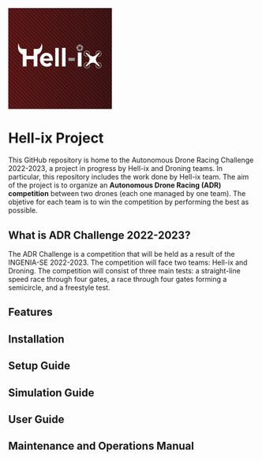 <img src="https://github.com/Ingenia-SE/Hell-ix/blob/main/img/logo_background.png?raw=true" alt="Hell-ix-Logo" width="210">

# Hell-ix Project

This GitHub repository is home to the Autonomous Drone Racing Challenge 2022-2023, a project in progress by Hell-ix and Droning teams. In particular, this repository includes the work done by Hell-ix team. The aim of the project is to organize an **Autonomous Drone Racing (ADR) competition** between two drones (each one managed by one team). The objetive for each team is to win the competition by performing the best as possible.

## What is ADR Challenge 2022-2023?
The ADR Challenge is a competition that will be held as a result of the INGENIA-SE 2022-2023. The competition will face two teams: Hell-ix and Droning. The competition will consist of three main tests: a straight-line speed race through four gates, a race through four gates forming a semicircle, and a freestyle test. 

## Features

  
## Installation


## Setup Guide


## Simulation Guide


## User Guide


## Maintenance and Operations Manual

